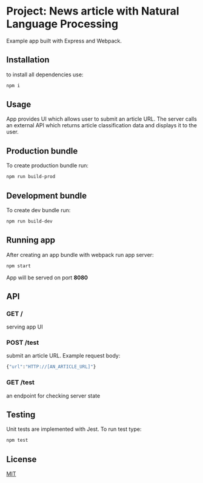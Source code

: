 # Project: News article with Natural Language Processing

Example app built with Express and Webpack.


## Installation

to install all dependencies use:

```bash
npm i
```

## Usage
App provides UI which allows user to submit an article URL.
The server calls an external API which returns article classification data and displays it to the user.

## Production bundle

To create production bundle run:

```bash
npm run build-prod
```

## Development bundle 

To create dev bundle run:

```bash
npm run build-dev
```
## Running app

After creating an app bundle with webpack run app server:
```bash
npm start
```
App will be served on port **8080**



## API

### GET /
serving app UI

### POST /test
submit an article URL.
Example request body:
```bash
{"url":"HTTP://[AN_ARTICLE_URL]"}
```
### GET /test
an endpoint for checking server state

## Testing

Unit tests are implemented with Jest. To run test type:

```bash
npm test
```




## License
[MIT](https://choosealicense.com/licenses/mit/)